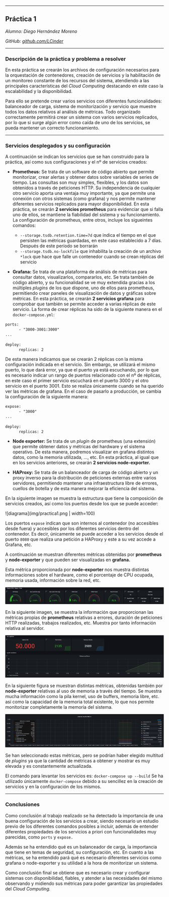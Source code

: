 

---
## Práctica 1


_Alumno: Diego Hernández Moreno_

_GitHub: [github.com/LCinder](https://github.com/LCinder)_

---

### Descripción de la práctica y problema a resolver

En esta práctica se crearán los archivos de configuración necesarios para 
la orquestación de contenedores, creación de servicios y la habilitación de
un monitoreo constante de los recursos del sistema, atendiendo a las principales
características del _Cloud Computing_ destacando en este caso la escalabilidad
y la disponibilidad.

Para ello se pretende crear varios servicios con diferentes funcionalidades: balanceador
de carga, sistema de monitorización y servicio que muestre todos los datos relativos
al análisis de métricas. Todo organizado correctamente permitirá crear un sistema con varios 
servicios replicados, por lo que si surge algún error como caída de uno de los servicios, 
se pueda mantener un correcto funcionamiento.



---

### Servicios desplegados y su configuración

A continuación se indican los servicios que se han construido para la práctica, así
como sus configuraciones y el nº de servicios creados:
- **Prometheus:** Se trata de un software de código abierto que permite monitorizar,
crear alertas y obtener datos sobre variables de series de tiempo. Las consultas son muy simples, 
flexibles, y los datos son obtenidos a través de peticiones HTTP. Su independencia de cualquier
otro servicio aporta una ventaja muy importante, ya que permite una conexión con otros sistemas
  (como grafana) y nos permite mantener diferentes servicios replicados para mayor disponibilidad.
En esta práctica, se crearán **2 servicios prometheus** para evidenciar que si falla uno de ellos,
se mantiene la fiabilidad del sistema y su funcionamiento.
La configuración de prometheus, entre otros, incluye los sigueintes comandos:
  - `--storage.tsdb.retention.time=7d` que indica el tiempo en el que persisten las métricas
guardadas, en este caso establecido a 7 días. Después de este período se borrarán
  - `--storage.tsdb.no-lockfile` que inhabilita la creación de un archivo `*lock` que hace que falle
  un contenedor cuando se crean réplicas del servicio

- **Grafana:**  Se trata de una plataforma de análisis de métricas para consultar datos,
visualizarlos, compararlos, etc. Se trata también de código abierto, y su funcionalidad
 se ve muy extendida gracias a los múltiples _plugins_ de los que dispone, uno de ellos para 
prometheus, permitiendo crear paneles de visualización de datos y gráficas sobre métricas.
En esta práctica, se crearán **2 servicios grafana** para comprobar que también se permite
 acceder a varias réplicas de este servicio.
La forma de crear réplicas ha sido de la siguiente manera en el `docker-compose.yml`:
```
ports:
      - "3000-3001:3000"
...

deploy:
      replicas: 2
 ```

De esta manera indicamos que se crearán 2 réplicas con la misma configuración indicada en el servicio. 
Sin embargo, se utilizará el mismo puerto, lo que dará error, ya que el puerto ya está escuchando,
por lo que es necesario indicar un rango de puertos relacionado con el nº de réplicas, en este caso el primer
servicio escuchará en el puerto 3000 y el otro servicio en el puerto 3001. Esto se realiza únicamente
cuando se ha querido ver las métricas de grafana. En el caso de pasarlo a producción, se cambia la configuración
de la siguiente manera:
```
expose:
      - "3000"
...

deploy:
      replicas: 2
```

- **Node exporter:** Se trata de un _plugin_ de prometheus (una extensión) que permite obtener 
 datos y métricas del hardware y el sistema operativo. De esta manera, podremos visualizar en 
grafana distintos datos, como la memoria utilizada, ..., etc.
En esta práctica, al igual que en los servicios anteriores, se crearán **2 servicios node-exporter.**

- **HAProxy:** Se trata de un balanceador de carga de código abierto y un proxy inverso para
la distribución de peticiones externas entre varios servidores, permitiendo mantener una infraestructura
libre de errores, cuellos de botella y de esta manera mejorar la eficiencia del sistema.


En la siguiente imagen se muestra la estructura que tiene la composición de servicios creados, 
así como los puertos desde los que se puede acceder:


![diagrama](img/practica1.png | width=100)

Los puertos `expose` indican que son internos al contenedor (no accesibles desde fuera) y accesibles
por los diferentes servicios dentro del contenedor. Es decir, únicamente se puede acceder a los servicios desde el puerto
`8080` que realiza una petición a HAProxy y este a su vez accede a Grafana, etc. 


A continuación se muestran diferentes métricas obtenidas por **prometheus** y **node-exporter**
y que pueden ser visualizadas en **grafana.**


Esta métrica proporcionada por **node-exporter** nos muestra distintas informaciones sobre
el hardware, como el porcentaje de CPU ocupada, memoria usada, información sobre la red, etc.



![grafana](img/grafana.PNG)



En la siguiente imagen, se muestra la información que proporcionan las métricas propias de **prometheus**
relativas a errores, duración de peticiones HTTP realizadas, trabajos realizados, etc. Muestra
por tanto información relativa al servidor.

![grafana_2](img/grafana_2.PNG)


En la siguiente figura se muestran distintas métricas, obtenidas también por **node-exporter**
relativas al uso de memoria a través del tiempo. Se muestra mucha información como la pila kernel, uso de buffers,
memoria libre, etc. así como la capacidad de la memoria total existente, lo que nos permite monitorizar
completamente la memoria del sistema.

![grafana_3](img/grafana_3.PNG)



Se han seleccionado estas métricas, pero se podrían haber elegido multitud de _plugins_ ya que
la cantidad de métricas a obtener y mostrar es muy elevada y es constantemente actualizada.


El comando para levantar los servicios es: `docker-compose up --build`
Se ha utilizado únicamente `docker-compose` debido a su sencillez en la creación de servicios
y en la configuración de los mismos.


---

### Conclusiones

Como conclusión al trabajo realizado se ha detectado la importancia de una buena configuración
de los servicios a crear, siendo necesario un estudio previo de los diferentes comandos posibles a incluir,
además de entender diferentes propiedades de los servicios a priori con funcionalidades muy parecidas, como `ports`
y `expose.` 

Además se ha entendido qué es un balanceador de carga, la importancia que tiene en temas de seguridad,
 su configuración, etc. En cuanto a las métricas, se ha entendido pará qué es necesario diferentes servicios como
grafana o node-exporter y su utilidad a la hora de monitorizar un sistema.

Como conclusión final se obtiene que es necesario crear y configurar sistemas con disponibilidad,
fiables, y atender a las necesidades del mismo observando y midiendo sus métricas para poder garantizar
las propiedades del _Cloud Computing._